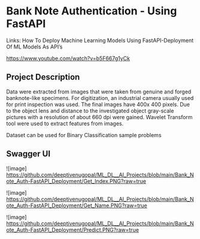 # Bank Note Authentication - Using FastAPI

Links:
 How To Deploy Machine Learning Models Using FastAPI-Deployment Of ML Models As API’s
 
 https://www.youtube.com/watch?v=b5F667g1yCk

 ## Project Description

 Data were extracted from images that were taken from genuine and forged banknote-like specimens. For digitization, an industrial camera usually used for print inspection was used. The final images have 400x 400 pixels. Due to the object lens and distance to the investigated object gray-scale pictures with a resolution of about 660 dpi were gained. Wavelet Transform tool were used to extract features from images.

Dataset can be used for Binary Classification sample problems

## Swagger UI

![image] https://github.com/deeptivenugopal/ML_DL__AI_Projects/blob/main/Bank_Note_Auth-FastAPI_Deployment/Get_Index.PNG?raw=true

![image] https://github.com/deeptivenugopal/ML_DL__AI_Projects/blob/main/Bank_Note_Auth-FastAPI_Deployment/Get_Name.PNG?raw=true

![image] https://github.com/deeptivenugopal/ML_DL__AI_Projects/blob/main/Bank_Note_Auth-FastAPI_Deployment/Predict.PNG?raw=true

